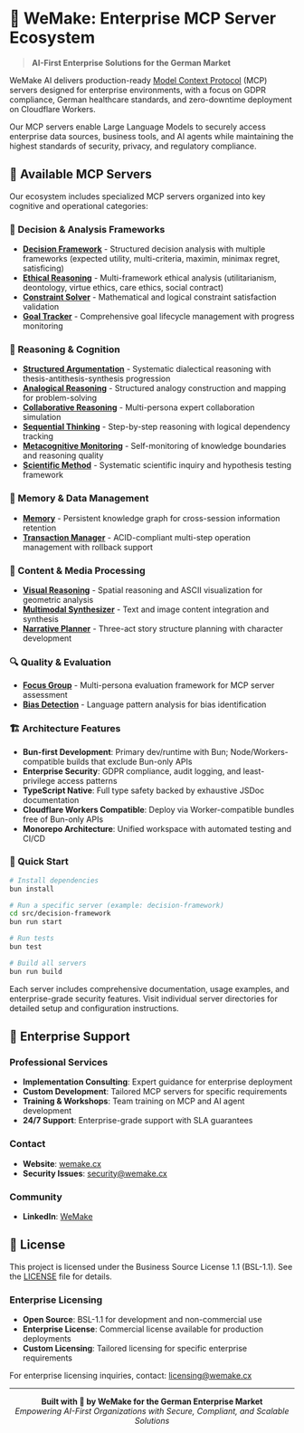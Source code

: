 # 💙 WeMake: Enterprise MCP Server Ecosystem

> **AI-First Enterprise Solutions for the German Market**

WeMake AI delivers production-ready [Model Context Protocol](https://modelcontextprotocol.io/) (MCP) servers designed
for enterprise environments, with a focus on GDPR compliance, German healthcare standards, and zero-downtime deployment
on Cloudflare Workers.

Our MCP servers enable Large Language Models to securely access enterprise data sources, business tools, and AI agents
while maintaining the highest standards of security, privacy, and regulatory compliance.

## 🧠 Available MCP Servers

Our ecosystem includes specialized MCP servers organized into key cognitive and operational categories:

### 🎯 Decision & Analysis Frameworks

- **[Decision Framework](src/decision-framework/)** - Structured decision analysis with multiple frameworks (expected
  utility, multi-criteria, maximin, minimax regret, satisficing)
- **[Ethical Reasoning](src/ethical-reasoning/)** - Multi-framework ethical analysis (utilitarianism, deontology, virtue
  ethics, care ethics, social contract)
- **[Constraint Solver](src/constraint-solver/)** - Mathematical and logical constraint satisfaction validation
- **[Goal Tracker](src/goal-tracker/)** - Comprehensive goal lifecycle management with progress monitoring

### 🧩 Reasoning & Cognition

- **[Structured Argumentation](src/structured-argumentation/)** - Systematic dialectical reasoning with
  thesis-antithesis-synthesis progression
- **[Analogical Reasoning](src/analogical-reasoning/)** - Structured analogy construction and mapping for
  problem-solving
- **[Collaborative Reasoning](src/collaborative-reasoning/)** - Multi-persona expert collaboration simulation
- **[Sequential Thinking](src/sequential-thinking/)** - Step-by-step reasoning with logical dependency tracking
- **[Metacognitive Monitoring](src/metacognitive-monitoring/)** - Self-monitoring of knowledge boundaries and reasoning
  quality
- **[Scientific Method](src/scientific-method/)** - Systematic scientific inquiry and hypothesis testing framework

### 💾 Memory & Data Management

- **[Memory](src/memory/)** - Persistent knowledge graph for cross-session information retention
- **[Transaction Manager](src/transaction-manager/)** - ACID-compliant multi-step operation management with rollback
  support

### 🎨 Content & Media Processing

- **[Visual Reasoning](src/visual-reasoning/)** - Spatial reasoning and ASCII visualization for geometric analysis
- **[Multimodal Synthesizer](src/multimodal-synthesizer/)** - Text and image content integration and synthesis
- **[Narrative Planner](src/narrative-planner/)** - Three-act story structure planning with character development

### 🔍 Quality & Evaluation

- **[Focus Group](src/focus-group/)** - Multi-persona evaluation framework for MCP server assessment
- **[Bias Detection](src/bias-detection/)** - Language pattern analysis for bias identification

### 🏗️ Architecture Features

- **Bun-first Development**: Primary dev/runtime with Bun; Node/Workers-compatible builds that exclude Bun-only APIs
- **Enterprise Security**: GDPR compliance, audit logging, and least-privilege access patterns
- **TypeScript Native**: Full type safety backed by exhaustive JSDoc documentation
- **Cloudflare Workers Compatible**: Deploy via Worker-compatible bundles free of Bun-only APIs
- **Monorepo Architecture**: Unified workspace with automated testing and CI/CD

### 🚀 Quick Start

```sh
# Install dependencies
bun install

# Run a specific server (example: decision-framework)
cd src/decision-framework
bun run start

# Run tests
bun test

# Build all servers
bun run build
```

Each server includes comprehensive documentation, usage examples, and enterprise-grade security features. Visit
individual server directories for detailed setup and configuration instructions.

## 🤝 Enterprise Support

### Professional Services

- **Implementation Consulting**: Expert guidance for enterprise deployment
- **Custom Development**: Tailored MCP servers for specific requirements
- **Training & Workshops**: Team training on MCP and AI agent development
- **24/7 Support**: Enterprise-grade support with SLA guarantees

### Contact

- **Website**: [wemake.cx](https://wemake.cx)
- **Security Issues**: [security@wemake.cx](mailto:security@wemake.cx)

### Community

- **LinkedIn**: [WeMake](https://linkedin.com/company/wemake-cx)

## 📜 License

This project is licensed under the Business Source License 1.1 (BSL-1.1). See the [LICENSE](LICENSE) file for details.

### Enterprise Licensing

- **Open Source**: BSL-1.1 for development and non-commercial use
- **Enterprise License**: Commercial license available for production deployments
- **Custom Licensing**: Tailored licensing for specific enterprise requirements

For enterprise licensing inquiries, contact: <licensing@wemake.cx>

---

<div align="center">
  <strong>Built with 💙 by WeMake for the German Enterprise Market</strong><br>
  <em>Empowering AI-First Organizations with Secure, Compliant, and Scalable Solutions</em>
</div>
